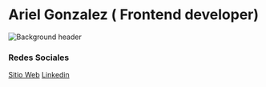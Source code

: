 # Ariel Gonzalez ( Frontend developer)
![Background header](https://www.canva.com/design/DAEgb3ZysPc/Z6rE2SjU1PKzvTxSmVqFEw/view?utm_content=DAEgb3ZysPc&utm_campaign=designshare&utm_medium=link&utm_source=homepage_design_menu)
### Redes Sociales
 [Sitio Web](https://gonzalezariel.com/) 
 [Linkedin](https://www.linkedin.com/in/durand18/)
